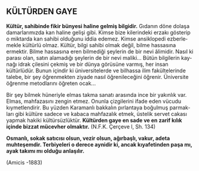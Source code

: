 ## KÜLTÜRDEN GAYE

**Kültür, sahibinde fikir bünyesi haline gel­miş bilgidir.** Gıdanın döne dolaşa damarlarımız­da kan haline gelişi gibi. Kimse bize kilerinde­ki erzakı gösterip o miktarda kan sahibi olduğu­nu iddia edemez. Kimse ansiklopedi ezberle­mekle kültürlü olmaz. Kültür, bilgi sahibi ol­mak değil, bilme hassasına ermektir. Bilme has­sasına eren bilmediği şeylerin de bir nevi âlimi­dir. Nasıl ki parası olan, satın alamadığı şeyle­rin de bir nevi maliki... Bütün bilgilerin kay­nağı idrak çilesini çekmiş ve bir dünya görüsü­ne varmış, her insan kültürlüdür. Bunun için­dir ki üniversitelerde ve bilhassa ilim fakülte­lerinde talebe, bir şey öğrenmekten ziyade nasıl öğrenileceğini öğrenir. Üniversite öğrenme metodlarını öğreten ocak...

Bir şey bilmek hüneriyle elmas takma sa­natı arasında ince bir yakınlık var. Elmas, mah­fazasını zengin etmez. Onunla çizgilerini ifa­de eden vücudu kıymetlendirir. Bu yüzden Ka­ramanlı bakkalın pırlantaya boğulmuş parmak­ları gibi kültüre sadece ve kabaca mahfazalık etmek, üstelik servet cakası yapmak hakiki kül­türsüzlüktür. **Kültürden gaye en sade ve en za­rif kılık içinde bizzat mücevher olmaktır.** (N.F.K. Çerçeve l, Sh. 134)

**Osmanlı, sokak satıcısı olsun, vezir olsun, ağırbaşlı, vakur, adeta muhteşemdir. Terbiyele­ri o derece aynidir ki, ancak kıyafetinden paşa mı, ayak takımı mı olduğu anlaşılır.**

(Amicis -1883)
